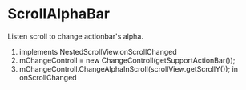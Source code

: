 # ScrollAlphaBar
Listen scroll to change actionbar's alpha.


1. implements NestedScrollView.onScrollChanged
2. mChangeControll = new ChangeControll(getSupportActionBar());
3. mChangeControll.ChangeAlphaInScroll(scrollView.getScrollY());  in onScrollChanged

